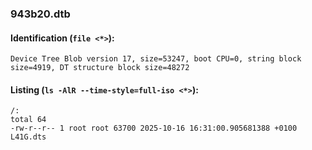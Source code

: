 ### 943b20.dtb
#### Identification (`file <*>`):
```
Device Tree Blob version 17, size=53247, boot CPU=0, string block size=4919, DT structure block size=48272
```
#### Listing (`ls -AlR --time-style=full-iso <*>`):
```
/:
total 64
-rw-r--r-- 1 root root 63700 2025-10-16 16:31:00.905681388 +0100 L41G.dts
```

